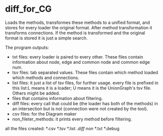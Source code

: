 # diff_for_CG

Loads the methods, transformes these methods to a unified format, and stores for every loader the original format.
After method transformation it transforms connections. If the method is transformed and the original format is stored it is just a simple search.

The program outputs:
- txt files: every loader is paired to every other. These files contain information about node, edge and common node and common edge num.
- tsv files: tab separated values. These files contain which method loaded which methods and connections.
- list files: it just a list of tsv files, for further usage. every file is prefixed in this list:L<name> means it is a loader; U<name> means it is the UnionGraph's tsv file. Others might be added.
- files that contains information about filtering.
- diff files: every call that could be (the loader has both of the methods) in an intersection but is not (connection were not created by the tool).
- csv files: for the Diagram maker
- non_fileter_methods: it prints every method before filtering.
  
  
all the files created: *.csv *.tsv *.list *.diff non* *.txt *.debug
